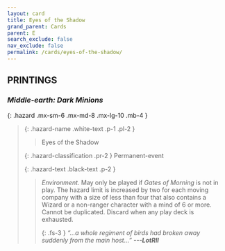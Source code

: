 ```yaml
---
layout: card
title: Eyes of the Shadow
grand_parent: Cards
parent: E
search_exclude: false
nav_exclude: false
permalink: /cards/eyes-of-the-shadow/
---
```


## PRINTINGS


### _Middle-earth: Dark Minions_

{: .hazard .mx-sm-6 .mx-md-8 .mx-lg-10 .mb-4 }
> {: .hazard-name .white-text .p-1 .pl-2 }
> > <div class="hazard-mp"></div>
> > <div class="card-name">Eyes of the Shadow</div>
>
> {: .hazard-classification .pr-2 }
> Permanent-event
>
> {: .hazard-text .black-text .p-2 }
> > _Environment._ May only be played if _Gates of Morning_ is not in play. The hazard limit is increased by two for each moving company with a size of less than four that also contains a Wizard or a non-ranger character with a mind of 6 or more. Cannot be duplicated. Discard when any play deck is exhausted. 
> > 
> > {: .fs-3 } 
> > _“...a whole regiment of birds had broken away suddenly from the main host...”_ ***---&#65279;LotRII*** 
>
